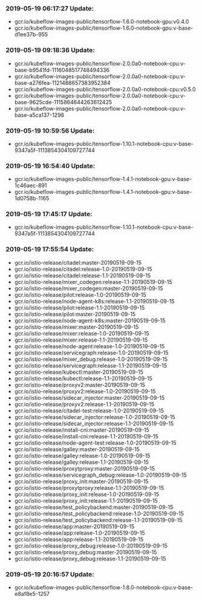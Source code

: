 ### 2019-05-19 06:17:27 Update:

- gcr.io/kubeflow-images-public/tensorflow-1.6.0-notebook-gpu:v0.4.0
- gcr.io/kubeflow-images-public/tensorflow-1.6.0-notebook-gpu:v-base-d1ee37b-955
### 2019-05-19 09:18:36 Update:

- gcr.io/kubeflow-images-public/tensorflow-2.0.0a0-notebook-cpu:v-base-b9541fd-1116048517748494336
- gcr.io/kubeflow-images-public/tensorflow-2.0.0a0-notebook-cpu:v-base-a276fea-1121488657383952384
- gcr.io/kubeflow-images-public/tensorflow-2.0.0a0-notebook-cpu:v0.5.0
- gcr.io/kubeflow-images-public/tensorflow-2.0.0a0-notebook-cpu:v-base-9625cde-1115864644263612425
- gcr.io/kubeflow-images-public/tensorflow-2.0.0a0-notebook-cpu:v-base-a5ca137-1298
### 2019-05-19 10:59:56 Update:

- gcr.io/kubeflow-images-public/tensorflow-1.10.1-notebook-cpu:v-base-9347a5f-1113854304109727744
### 2019-05-19 16:54:40 Update:

- gcr.io/kubeflow-images-public/tensorflow-1.4.1-notebook-gpu:v-base-1c46aec-891
- gcr.io/kubeflow-images-public/tensorflow-1.4.1-notebook-gpu:v-base-1d0758b-1165
### 2019-05-19 17:45:17 Update:

- gcr.io/kubeflow-images-public/tensorflow-1.10.1-notebook-cpu:v-base-9347a5f-1113854304109727744
### 2019-05-19 17:55:54 Update:

- gcr.io/istio-release/citadel:master-20190519-09-15
- gcr.io/istio-release/citadel:release-1.0-20190519-09-15
- gcr.io/istio-release/citadel:release-1.1-20190519-09-15
- gcr.io/istio-release/mixer_codegen:release-1.1-20190519-09-15
- gcr.io/istio-release/mixer_codegen:master-20190519-09-15
- gcr.io/istio-release/pilot:release-1.0-20190519-09-15
- gcr.io/istio-release/node-agent-k8s:release-1.1-20190519-09-15
- gcr.io/istio-release/pilot:release-1.1-20190519-09-15
- gcr.io/istio-release/pilot:master-20190519-09-15
- gcr.io/istio-release/node-agent-k8s:master-20190519-09-15
- gcr.io/istio-release/mixer:master-20190519-09-15
- gcr.io/istio-release/mixer:release-1.0-20190519-09-15
- gcr.io/istio-release/mixer:release-1.1-20190519-09-15
- gcr.io/istio-release/node-agent:release-1.0-20190519-09-15
- gcr.io/istio-release/servicegraph:release-1.0-20190519-09-15
- gcr.io/istio-release/mixer_debug:release-1.0-20190519-09-15
- gcr.io/istio-release/servicegraph:release-1.1-20190519-09-15
- gcr.io/istio-release/kubectl:master-20190519-09-15
- gcr.io/istio-release/kubectl:release-1.1-20190519-09-15
- gcr.io/istio-release/proxyv2:master-20190519-09-15
- gcr.io/istio-release/proxyv2:release-1.0-20190519-09-15
- gcr.io/istio-release/sidecar_injector:master-20190519-09-15
- gcr.io/istio-release/proxyv2:release-1.1-20190519-09-15
- gcr.io/istio-release/citadel-test:release-1.0-20190519-09-15
- gcr.io/istio-release/sidecar_injector:release-1.0-20190519-09-15
- gcr.io/istio-release/sidecar_injector:release-1.1-20190519-09-15
- gcr.io/istio-release/install-cni:master-20190519-09-15
- gcr.io/istio-release/install-cni:release-1.1-20190519-09-15
- gcr.io/istio-release/node-agent-test:release-1.0-20190519-09-15
- gcr.io/istio-release/galley:master-20190519-09-15
- gcr.io/istio-release/galley:release-1.0-20190519-09-15
- gcr.io/istio-release/galley:release-1.1-20190519-09-15
- gcr.io/istio-release/proxytproxy:master-20190519-09-15
- gcr.io/istio-release/servicegraph_debug:release-1.0-20190519-09-15
- gcr.io/istio-release/proxy_init:master-20190519-09-15
- gcr.io/istio-release/proxytproxy:release-1.1-20190519-09-15
- gcr.io/istio-release/proxy_init:release-1.0-20190519-09-15
- gcr.io/istio-release/proxy_init:release-1.1-20190519-09-15
- gcr.io/istio-release/test_policybackend:master-20190519-09-15
- gcr.io/istio-release/test_policybackend:release-1.0-20190519-09-15
- gcr.io/istio-release/test_policybackend:release-1.1-20190519-09-15
- gcr.io/istio-release/app:master-20190519-09-15
- gcr.io/istio-release/app:release-1.0-20190519-09-15
- gcr.io/istio-release/app:release-1.1-20190519-09-15
- gcr.io/istio-release/proxy_debug:release-1.0-20190519-09-15
- gcr.io/istio-release/proxy_debug:master-20190519-09-15
- gcr.io/istio-release/proxy_debug:release-1.1-20190519-09-15
### 2019-05-19 20:16:57 Update:

- gcr.io/kubeflow-images-public/tensorflow-1.8.0-notebook-cpu:v-base-e8af8e5-1257
